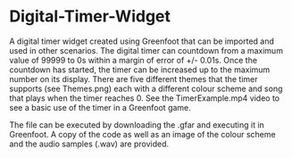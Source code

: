 # Digital-Timer-Widget
A digital timer widget created using Greenfoot that can be imported and used in other scenarios. The digital timer can countdown from a maximum value of 99999 to 0s within a margin of error of +/- 0.01s. Once the countdown has started, the timer can be increased up to the maximum number on its display. There are five different themes that the timer supports (see Themes.png) each with a different colour scheme and song that plays when the timer reaches 0. See the TimerExample.mp4 video to see a basic use of the timer in a Greenfoot game.

The file can be executed by downloading the .gfar and executing it in Greenfoot. A copy of the code as well as an image of the colour scheme and the audio samples (.wav) are provided.

